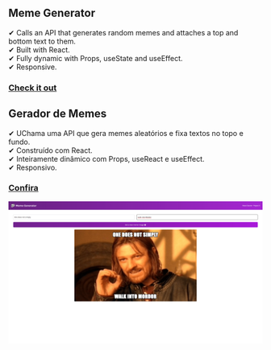 ## Meme Generator

✔ Calls an API that generates random memes and attaches a top and bottom text to them.  
✔ Built with React.  
✔ Fully dynamic with Props, useState and useEffect.  
✔ Responsive.  

### [Check it out](https://renanmdp.github.io/meme-generator/)

## Gerador de Memes

✔ UChama uma API que gera memes aleatórios e fixa textos no topo e fundo.  
✔ Construído com React.  
✔ Inteiramente dinâmico com Props, useReact e useEffect.  
✔ Responsivo.  


### [Confira](https://renanmdp.github.io/meme-generator/)

![Example](./src/images/meme-generator.png)